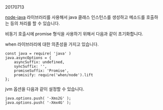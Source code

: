20170713



[node-java](https://github.com/joeferner/node-java) 라이브러리를 사용해서 java 클래스 인스턴스를 생성하고 메소드를 호출하는 등의 처리를 할 수 있습니다.

비동기 호출시에 promise 형식을 사용하기 위해서 다음과 같이 초기화합니다.

when 라이브러리에 대한 의존성을 가지고 있습니다.

```
const java = require( 'java' )
java.asyncOptions = {
	asyncSuffix: undefined,
	syncSuffix: '',
	promiseSuffix: 'Promise',
	promisify: require('when/node').lift
};
```



jvm 옵션을 다음과 같이 설정할 수 있습니다.

```
java.options.push( '-Xms2G' );
java.options.push( '-Xmx4G' );
```







